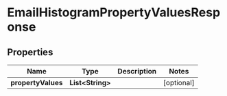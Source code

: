
# EmailHistogramPropertyValuesResponse

## Properties
Name | Type | Description | Notes
------------ | ------------- | ------------- | -------------
**propertyValues** | **List&lt;String&gt;** |  |  [optional]



